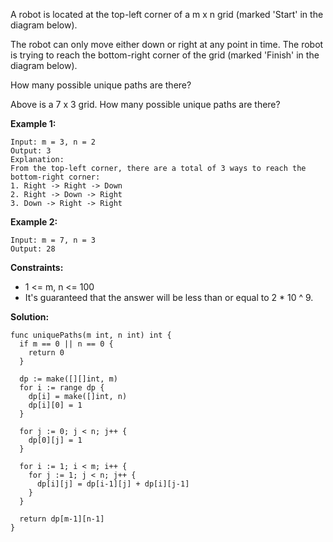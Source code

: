 A robot is located at the top-left corner of a m x n grid (marked 'Start' in the diagram below).

The robot can only move either down or right at any point in time. The robot is trying to reach the bottom-right corner of the grid (marked 'Finish' in the diagram below).

How many possible unique paths are there?

Above is a 7 x 3 grid. How many possible unique paths are there?

**Example 1:**
```
Input: m = 3, n = 2
Output: 3
Explanation:
From the top-left corner, there are a total of 3 ways to reach the bottom-right corner:
1. Right -> Right -> Down
2. Right -> Down -> Right
3. Down -> Right -> Right
```
**Example 2:**
```
Input: m = 7, n = 3
Output: 28
```

**Constraints:**

- 1 <= m, n <= 100
- It's guaranteed that the answer will be less than or equal to 2 * 10 ^ 9.

**Solution:**

```golang
func uniquePaths(m int, n int) int {
  if m == 0 || n == 0 {
    return 0
  }

  dp := make([][]int, m)
  for i := range dp {
    dp[i] = make([]int, n)
    dp[i][0] = 1
  }

  for j := 0; j < n; j++ {
    dp[0][j] = 1
  }

  for i := 1; i < m; i++ {
    for j := 1; j < n; j++ {
      dp[i][j] = dp[i-1][j] + dp[i][j-1]
    }
  }

  return dp[m-1][n-1]
}
```
